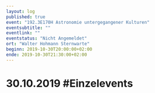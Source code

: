 ```yaml
---
layout: log
published: true
event: "192.3E170H Astronomie untergegangener Kulturen"
eventsubtitle: ""
eventlink: ""
eventstatus: "Nicht Angemeldet"
ort: "Walter Hohmann Sternwarte"
beginn: 2019-10-30T20:00:00+02:00
ende: 2019-10-30T21:30:00+02:00
---
```


# 30.10.2019 #Einzelevents
